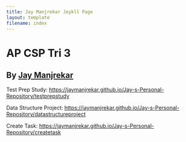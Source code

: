 ```yaml
---
title: Jay Manjrekar Jeykll Page
layout: template
filename: index
--- 
```


# AP CSP Tri 3

## By [Jay Manjrekar](https://github.com/jaymanjrekar)

Test Prep Study: https://jaymanjrekar.github.io/Jay-s-Personal-Repository/testprepstudy

Data Structure Project: https://jaymanjrekar.github.io/Jay-s-Personal-Repository/datastructureproject

Create Task: https://jaymanjrekar.github.io/Jay-s-Personal-Repository/createtask

